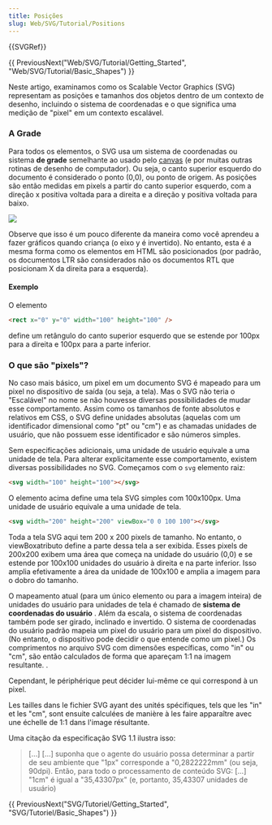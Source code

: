 ```yaml
---
title: Posições
slug: Web/SVG/Tutorial/Positions
---
```


{{SVGRef}}

{{ PreviousNext("Web/SVG/Tutorial/Getting_Started", "Web/SVG/Tutorial/Basic_Shapes") }}

Neste artigo, examinamos como os Scalable Vector Graphics (SVG) representam as posições e tamanhos dos objetos dentro de um contexto de desenho, incluindo o sistema de coordenadas e o que significa uma medição de "pixel" em um contexto escalável.

### A Grade

Para todos os elementos, o SVG usa um sistema de coordenadas ou sistema **de grade** semelhante ao usado pelo [canvas](pt-BR/HTML/Canvas) (e por muitas outras rotinas de desenho de computador). Ou seja, o canto superior esquerdo do documento é considerado o ponto (0,0), ou ponto de origem. As posições são então medidas em pixels a partir do canto superior esquerdo, com a direção x positiva voltada para a direita e a direção y positiva voltada para baixo.

![](canvas_default_grid.png)

Observe que isso é um pouco diferente da maneira como você aprendeu a fazer gráficos quando criança (o eixo y é invertido). No entanto, esta é a mesma forma como os elementos em HTML são posicionados (por padrão, os documentos LTR são considerados não os documentos RTL que posicionam X da direita para a esquerda).

#### Exemplo

O elemento

```html
<rect x="0" y="0" width="100" height="100" />
```

define um retângulo do canto superior esquerdo que se estende por 100px para a direita e 100px para a parte inferior.

### O que são "pixels"?

No caso mais básico, um pixel em um documento SVG é mapeado para um pixel no dispositivo de saída (ou seja, a tela). Mas o SVG não teria o "Escalável" no nome se não houvesse diversas possibilidades de mudar esse comportamento. Assim como os tamanhos de fonte absolutos e relativos em CSS, o SVG define unidades absolutas (aquelas com um identificador dimensional como "pt" ou "cm") e as chamadas unidades de usuário, que não possuem esse identificador e são números simples.

Sem especificações adicionais, uma unidade de usuário equivale a uma unidade de tela. Para alterar explicitamente esse comportamento, existem diversas possibilidades no SVG. Começamos com o `svg` elemento raiz:

```html
<svg width="100" height="100"></svg>
```

O elemento acima define uma tela SVG simples com 100x100px. Uma unidade de usuário equivale a uma unidade de tela.

```html
<svg width="200" height="200" viewBox="0 0 100 100"></svg>
```

Toda a tela SVG aqui tem 200 x 200 pixels de tamanho. No entanto, o viewBoxatributo define a parte dessa tela a ser exibida. Esses pixels de 200x200 exibem uma área que começa na unidade do usuário (0,0) e se estende por 100x100 unidades do usuário à direita e na parte inferior. Isso amplia efetivamente a área da unidade de 100x100 e amplia a imagem para o dobro do tamanho.

O mapeamento atual (para um único elemento ou para a imagem inteira) de unidades do usuário para unidades de tela é chamado de **sistema de coordenadas do usuário** . Além da escala, o sistema de coordenadas também pode ser girado, inclinado e invertido. O sistema de coordenadas do usuário padrão mapeia um pixel do usuário para um pixel do dispositivo. (No entanto, o dispositivo pode decidir o que entende como um pixel.) Os comprimentos no arquivo SVG com dimensões específicas, como "in" ou "cm", são então calculados de forma que apareçam 1:1 na imagem resultante. .

Cependant, le périphérique peut décider lui-même ce qui correspond à un pixel.

Les tailles dans le fichier SVG ayant des unités spécifiques, tels que les "in" et les "cm", sont ensuite calculées de manière à les faire apparaître avec une échelle de 1:1 dans l'image résultante.

Uma citação da especificação SVG 1.1 ilustra isso:

> \[…] [...] suponha que o agente do usuário possa determinar a partir de seu ambiente que "1px" corresponde a "0,2822222mm" (ou seja, 90dpi). Então, para todo o processamento de conteúdo SVG: [...] "1cm" é igual a "35,43307px" (e, portanto, 35,43307 unidades de usuário)

{{ PreviousNext("SVG/Tutoriel/Getting_Started", "SVG/Tutoriel/Basic_Shapes") }}
